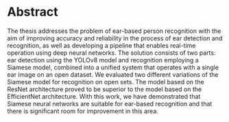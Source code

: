 # Abstract
The thesis addresses the problem of ear-based person recognition with the aim of improving accuracy and reliability in the process of ear detection and recognition, as well as developing a pipeline that enables real-time operation using deep neural networks. The solution consists of two parts: ear detection using the YOLOv8 model and recognition employing a Siamese model, combined into a unified system that operates with a single ear image on an open dataset. We evaluated two different variations of the Siamese model for recognition on open sets. The model based on the ResNet architecture proved to be superior to the model based on the EfficientNet architecture. With this work, we have demonstrated that Siamese neural networks are suitable for ear-based recognition and that there is significant room for improvement in this area.
